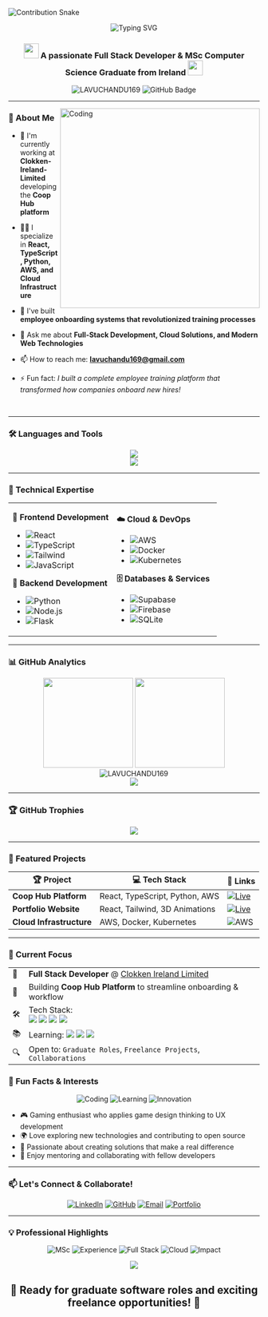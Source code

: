 
![Contribution Snake](https://github.com/lavuchandu169/lavuchandu169/blob/output/github-contribution-grid-snake.svg)

<div align="center">
  <img src="https://readme-typing-svg.herokuapp.com?font=Fira+Code&weight=600&size=28&pause=1000&color=00D9FF&center=true&vCenter=true&width=600&lines=Hi+%F0%9F%91%8B%2C+I'm+Chandu+Lavu;Full+Stack+Developer;MSc+Computer+Science;Cloud+%26+DevOps+Enthusiast;Ready+to+Innovate!" alt="Typing SVG" />
</div>

<h3 align="center">
  <img src="https://media.giphy.com/media/WUlplcMpOCEmTGBtBW/giphy.gif" width="30">
  A passionate Full Stack Developer & MSc Computer Science Graduate from Ireland
  <img src="https://media.giphy.com/media/WUlplcMpOCEmTGBtBW/giphy.gif" width="30">
</h3>

<div align="center">
  <img src="https://komarev.com/ghpvc/?username=LAVUCHANDU169&label=Profile%20views&color=0e75b6&style=flat" alt="LAVUCHANDU169" />
  <img src="https://img.shields.io/github/followers/LAVUCHANDU169?label=Followers&style=social" alt="GitHub Badge">
</div>

---

<img align="right" alt="Coding" width="400" src="https://media.giphy.com/media/SWoSkN6DxTszqIKEqv/giphy.gif">

### 🚀 About Me

- 🔭 I'm currently working at **Clokken-Ireland-Limited** developing the **Coop Hub platform**

- 👨‍💻 I specialize in **React, TypeScript, Python, AWS, and Cloud Infrastructure**

- 💼 I've built **employee onboarding systems that revolutionized training processes**

- 💬 Ask me about **Full-Stack Development, Cloud Solutions, and Modern Web Technologies**

- 📫 How to reach me: **lavuchandu169@gmail.com**

- ⚡ Fun fact: *I built a complete employee training platform that transformed how companies onboard new hires!*

<br clear="both">

---

### 🛠️ Languages and Tools

<div align="center">
  <img src="https://skillicons.dev/icons?i=react,typescript,python,javascript,html,css,tailwind,nodejs,docker,aws,git,supabase,firebase,vite" />
</div>

<div align="center">
  <img src="https://skillicons.dev/icons?i=flask,sqlite,kubernetes,linux,github,vscode,figma,postman" />
</div>

---

### 🌟 Technical Expertise

<table>
<tr>
<td width="50%">

**🎨 Frontend Development**
- ![React](https://img.shields.io/badge/React-20232A?style=for-the-badge&logo=react&logoColor=61DAFB)
- ![TypeScript](https://img.shields.io/badge/TypeScript-007ACC?style=for-the-badge&logo=typescript&logoColor=white)
- ![Tailwind](https://img.shields.io/badge/Tailwind_CSS-38B2AC?style=for-the-badge&logo=tailwind-css&logoColor=white)
- ![JavaScript](https://img.shields.io/badge/JavaScript-F7DF1E?style=for-the-badge&logo=javascript&logoColor=black)

**🔧 Backend Development**
- ![Python](https://img.shields.io/badge/Python-3776AB?style=for-the-badge&logo=python&logoColor=white)
- ![Node.js](https://img.shields.io/badge/Node.js-43853D?style=for-the-badge&logo=node.js&logoColor=white)
- ![Flask](https://img.shields.io/badge/Flask-000000?style=for-the-badge&logo=flask&logoColor=white)

</td>
<td width="50%">

**☁️ Cloud & DevOps**
- ![AWS](https://img.shields.io/badge/AWS-232F3E?style=for-the-badge&logo=amazon-aws&logoColor=white)
- ![Docker](https://img.shields.io/badge/Docker-2496ED?style=for-the-badge&logo=docker&logoColor=white)
- ![Kubernetes](https://img.shields.io/badge/Kubernetes-326CE5?style=for-the-badge&logo=kubernetes&logoColor=white)

**🗄️ Databases & Services**
- ![Supabase](https://img.shields.io/badge/Supabase-3ECF8E?style=for-the-badge&logo=supabase&logoColor=white)
- ![Firebase](https://img.shields.io/badge/Firebase-039BE5?style=for-the-badge&logo=Firebase&logoColor=white)
- ![SQLite](https://img.shields.io/badge/SQLite-07405E?style=for-the-badge&logo=sqlite&logoColor=white)

</td>
</tr>
</table>

---

### 📊 GitHub Analytics

<div align="center">
  <img height="180em" src="https://github-readme-stats-eight-theta.vercel.app/api?username=LAVUCHANDU169&show_icons=true&theme=tokyonight&include_all_commits=true&count_private=true"/>
  <img height="180em" src="https://github-readme-stats-eight-theta.vercel.app/api/top-langs/?username=LAVUCHANDU169&layout=compact&langs_count=8&theme=tokyonight"/>
</div>

<div align="center">
  <img src="https://github-readme-streak-stats.herokuapp.com/?user=LAVUCHANDU169&theme=tokyonight" alt="LAVUCHANDU169" />
</div>

<div align="center">
  <img src="https://github-readme-activity-graph.vercel.app/graph?username=LAVUCHANDU169&theme=tokyo-night" />
</div>

---

### 🏆 GitHub Trophies
<div align="center">
  <img src="https://github-profile-trophy.vercel.app/?username=LAVUCHANDU169&theme=tokyonight&no-frame=true&no-bg=false&margin-w=4&row=1" />
</div>

---

### 🧠 Featured Projects

<div align="center">

| 🏆 Project | 💻 Tech Stack | 🔗 Links |
|------------|---------------|----------|
| **Coop Hub Platform** | React, TypeScript, Python, AWS | [![Live](https://img.shields.io/badge/Live-0078d4?style=flat-square&logo=microsoft-edge)](https://coop-onboarding-adventure.vercel.app/) |
| **Portfolio Website** | React, Tailwind, 3D Animations | [![Live](https://img.shields.io/badge/Live-0078d4?style=flat-square&logo=microsoft-edge)](https://chandu-portfolio-hub.vercel.app/) |
| **Cloud Infrastructure** | AWS, Docker, Kubernetes | ![AWS](https://img.shields.io/badge/AWS-orange?style=flat-square&logo=amazon-aws) |

</div>

---

### 🎯 Current Focus

<table>
  <tr>
    <td>🚀</td>
    <td><strong>Full Stack Developer</strong> @ <a href="https://www.dnb.com/business-directory/company-profiles.clokken_ireland_limited.6abc3843a27e0e660514613925584b3d.html" target="_blank">Clokken Ireland Limited</a></td>
  </tr>
  <tr>
    <td>💼</td>
    <td>Building <strong>Coop Hub Platform</strong> to streamline onboarding & workflow</td>
  </tr>
  <tr>
    <td>🛠️</td>
    <td>Tech Stack:<br>
      <img src="https://img.shields.io/badge/React-20232A?style=for-the-badge&logo=react&logoColor=61DAFB"/>
      <img src="https://img.shields.io/badge/TypeScript-007ACC?style=for-the-badge&logo=typescript&logoColor=white"/>
      <img src="https://img.shields.io/badge/Python-3776AB?style=for-the-badge&logo=python&logoColor=white"/>
      <img src="https://img.shields.io/badge/AWS-232F3E?style=for-the-badge&logo=amazon-aws&logoColor=white"/>
    </td>
  </tr>
  <tr>
    <td>📚</td>
    <td>Learning:
      <img src="https://img.shields.io/badge/Kubernetes-326ce5?style=flat-square&logo=kubernetes&logoColor=white"/>
      <img src="https://img.shields.io/badge/Microservices-ff6600?style=flat-square"/>
      <img src="https://img.shields.io/badge/DevOps-0a0a0a?style=flat-square&logo=devops&logoColor=white"/>
    </td>
  </tr>
  <tr>
    <td>🔍</td>
    <td>Open to: <code>Graduate Roles</code>, <code>Freelance Projects</code>, <code>Collaborations</code></td>
  </tr>
</table>

### 🌈 Fun Facts & Interests

<div align="center">

![Coding](https://img.shields.io/badge/🚀-Building%20Scalable%20Solutions-blue?style=for-the-badge)
![Learning](https://img.shields.io/badge/📚-Always%20Learning-green?style=for-the-badge)
![Innovation](https://img.shields.io/badge/💡-Innovation%20Driven-orange?style=for-the-badge)

</div>

- 🎮 Gaming enthusiast who applies game design thinking to UX development
- 🌍 Love exploring new technologies and contributing to open source
- 🎯 Passionate about creating solutions that make a real difference
- 🤝 Enjoy mentoring and collaborating with fellow developers

---

### 📫 Let's Connect & Collaborate!

<div align="center">

[![LinkedIn](https://img.shields.io/badge/LinkedIn-0077B5?style=for-the-badge&logo=linkedin&logoColor=white)](https://linkedin.com/in/LAVUCHANDU169)
[![GitHub](https://img.shields.io/badge/GitHub-100000?style=for-the-badge&logo=github&logoColor=white)](https://github.com/LAVUCHANDU169)
[![Email](https://img.shields.io/badge/Gmail-D14836?style=for-the-badge&logo=gmail&logoColor=white)](mailto:lavuchandu169@gmail.com)
[![Portfolio](https://img.shields.io/badge/Portfolio-FF5722?style=for-the-badge&logo=web&logoColor=white)](https://chandu-portfolio-hub.vercel.app/)

</div>

---

### 💡 Professional Highlights

<div align="center">

![MSc](https://img.shields.io/badge/🎓-MSc%20Computer%20Science-blue?style=flat-square)
![Experience](https://img.shields.io/badge/💼-Production%20Experience-green?style=flat-square)
![Full Stack](https://img.shields.io/badge/⚡-Full%20Stack%20Expert-purple?style=flat-square)
![Cloud](https://img.shields.io/badge/☁️-AWS%20Experience-orange?style=flat-square)
![Impact](https://img.shields.io/badge/🚀-Real%20Business%20Impact-red?style=flat-square)

</div>

<div align="center">
  <img src="https://capsule-render.vercel.app/api?type=waving&color=gradient&height=100&section=footer" />
</div>

<div align="center">
  <h2>🚀 Ready for graduate software roles and exciting freelance opportunities! 🌟</h2>
</div>

